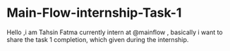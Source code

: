 # Main-Flow-internship-Task-1
Hello ,i am Tahsin Fatma currently intern at @mainflow , basically i want to share the task 1 completion, which  given during the internship.
